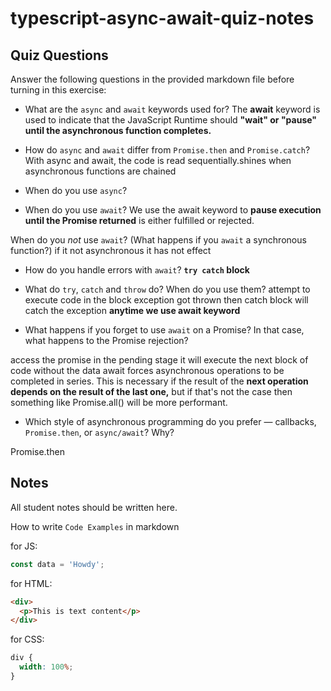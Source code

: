 # typescript-async-await-quiz-notes

## Quiz Questions

Answer the following questions in the provided markdown file before turning in this exercise:

- What are the `async` and `await` keywords used for?
  The **await** keyword is used to indicate that the JavaScript Runtime should **"wait" or "pause" until the asynchronous function completes.**

- How do `async` and `await` differ from `Promise.then` and `Promise.catch`?
  With async and await, the code is read sequentially.shines when asynchronous functions are chained
- When do you use `async`?

- When do you use `await`?
  We use the await keyword to **pause execution until the Promise returned** is either fulfilled or rejected.

When do you _not_ use `await`? (What happens if you `await` a synchronous function?)
if it not asynchronous
it has not effect

- How do you handle errors with `await`?
  **`try catch` block**

- What do `try`, `catch` and `throw` do? When do you use them?
  attempt to execute code in the block
  exception got thrown
  then catch block will catch the exception
  **anytime we use await keyword**

- What happens if you forget to use `await` on a Promise? In that case, what happens to the Promise rejection?

access the promise in the pending stage
it will execute the next block of code without the data
await forces asynchronous operations to be completed in series. This is necessary if the result of the **next operation depends on the result of the last one,** but if that's not the case then something like Promise.all() will be more performant.

- Which style of asynchronous programming do you prefer — callbacks, `Promise.then`, or `async/await`? Why?

Promise.then

## Notes

All student notes should be written here.

How to write `Code Examples` in markdown

for JS:

```javascript
const data = 'Howdy';
```

for HTML:

```html
<div>
  <p>This is text content</p>
</div>
```

for CSS:

```css
div {
  width: 100%;
}
```
